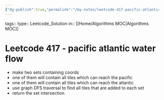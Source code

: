 ```yaml
---
{"dg-publish":true,"permalink":"/my-notes/leetcode-417-pacific-atlantic-water-flow/","created":"2024-10-15T18:58:14.716-05:00","updated":"2024-10-15T18:58:25.786-05:00"}
---
```



tags:: 
type:: Leetcode_Solution
in:: [[Home/Algorithms MOC\|Algorithms MOC]]


# Leetcode 417 - pacific atlantic water flow

- make two sets containing coords
- one of them will contain all tiles which can reach the pacific
- one of them will contain all tiles which can reach the atlantic
- use graph DFS traversal to find all tiles that are added to each set
- return the set intersection
